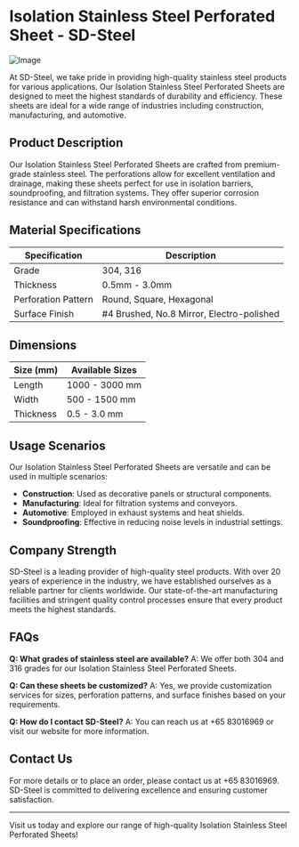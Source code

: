# Isolation Stainless Steel Perforated Sheet - SD-Steel

![Image](https://github.com/user-attachments/assets/2567258e-e124-4816-932d-1809bd27ef0b)

At SD-Steel, we take pride in providing high-quality stainless steel products for various applications. Our Isolation Stainless Steel Perforated Sheets are designed to meet the highest standards of durability and efficiency. These sheets are ideal for a wide range of industries including construction, manufacturing, and automotive.

## Product Description
Our Isolation Stainless Steel Perforated Sheets are crafted from premium-grade stainless steel. The perforations allow for excellent ventilation and drainage, making these sheets perfect for use in isolation barriers, soundproofing, and filtration systems. They offer superior corrosion resistance and can withstand harsh environmental conditions.

## Material Specifications
| Specification | Description |
|---------------|-------------|
| Grade         | 304, 316    |
| Thickness     | 0.5mm - 3.0mm |
| Perforation Pattern | Round, Square, Hexagonal |
| Surface Finish | #4 Brushed, No.8 Mirror, Electro-polished |

## Dimensions
| Size (mm)      | Available Sizes |
|----------------|-----------------|
| Length         | 1000 - 3000 mm   |
| Width          | 500 - 1500 mm    |
| Thickness      | 0.5 - 3.0 mm     |

## Usage Scenarios
Our Isolation Stainless Steel Perforated Sheets are versatile and can be used in multiple scenarios:
- **Construction**: Used as decorative panels or structural components.
- **Manufacturing**: Ideal for filtration systems and conveyors.
- **Automotive**: Employed in exhaust systems and heat shields.
- **Soundproofing**: Effective in reducing noise levels in industrial settings.

## Company Strength
SD-Steel is a leading provider of high-quality steel products. With over 20 years of experience in the industry, we have established ourselves as a reliable partner for clients worldwide. Our state-of-the-art manufacturing facilities and stringent quality control processes ensure that every product meets the highest standards.

## FAQs
**Q: What grades of stainless steel are available?**
A: We offer both 304 and 316 grades for our Isolation Stainless Steel Perforated Sheets.

**Q: Can these sheets be customized?**
A: Yes, we provide customization services for sizes, perforation patterns, and surface finishes based on your requirements.

**Q: How do I contact SD-Steel?**
A: You can reach us at +65 83016969 or visit our website for more information.

## Contact Us
For more details or to place an order, please contact us at +65 83016969. SD-Steel is committed to delivering excellence and ensuring customer satisfaction.

---

Visit us today and explore our range of high-quality Isolation Stainless Steel Perforated Sheets!
